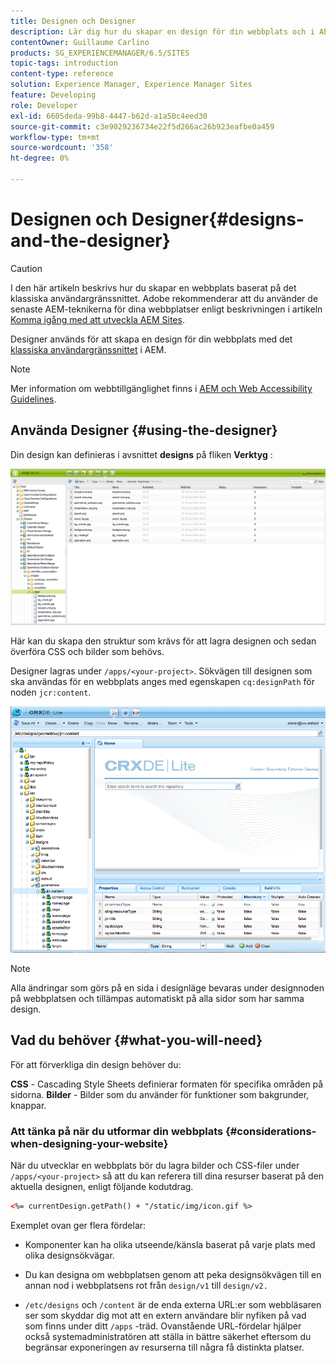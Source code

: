 ```yaml
---
title: Designen och Designer
description: Lär dig hur du skapar en design för din webbplats och i AEM med Designer.
contentOwner: Guillaume Carlino
products: SG_EXPERIENCEMANAGER/6.5/SITES
topic-tags: introduction
content-type: reference
solution: Experience Manager, Experience Manager Sites
feature: Developing
role: Developer
exl-id: 6605deda-99b8-4447-b62d-a1a50c4eed30
source-git-commit: c3e9029236734e22f5d266ac26b923eafbe0a459
workflow-type: tm+mt
source-wordcount: '358'
ht-degree: 0%

---
```


# Designen och Designer{#designs-and-the-designer}

>[!CAUTION]
>
>I den här artikeln beskrivs hur du skapar en webbplats baserat på det klassiska användargränssnittet. Adobe rekommenderar att du använder de senaste AEM-teknikerna för dina webbplatser enligt beskrivningen i artikeln [Komma igång med att utveckla AEM Sites](/help/sites-developing/getting-started.md).

Designer används för att skapa en design för din webbplats med det [klassiska användargränssnittet](/help/sites-classic-ui-authoring/classicui.md) i AEM.

>[!NOTE]
>
>Mer information om webbtillgänglighet finns i [AEM och Web Accessibility Guidelines](/help/managing/web-accessibility.md).

## Använda Designer {#using-the-designer}

Din design kan definieras i avsnittet **designs** på fliken **Verktyg** :

![screen_shot_2012-02-01at30237pm](assets/screen_shot_2012-02-01at30237pm.png)

Här kan du skapa den struktur som krävs för att lagra designen och sedan överföra CSS och bilder som behövs.

Designer lagras under `/apps/<your-project>`. Sökvägen till designen som ska användas för en webbplats anges med egenskapen `cq:designPath` för noden `jcr:content`.

![chlimage_1-74](assets/chlimage_1-74a.png)

>[!NOTE]
>
>Alla ändringar som görs på en sida i designläge bevaras under designnoden på webbplatsen och tillämpas automatiskt på alla sidor som har samma design.

## Vad du behöver {#what-you-will-need}

För att förverkliga din design behöver du:

**CSS** - Cascading Style Sheets definierar formaten för specifika områden på sidorna.
**Bilder** - Bilder som du använder för funktioner som bakgrunder, knappar.

### Att tänka på när du utformar din webbplats {#considerations-when-designing-your-website}

När du utvecklar en webbplats bör du lagra bilder och CSS-filer under `/apps/<your-project>` så att du kan referera till dina resurser baserat på den aktuella designen, enligt följande kodutdrag.

```xml
<%= currentDesign.getPath() + "/static/img/icon.gif %>
```

Exemplet ovan ger flera fördelar:

* Komponenter kan ha olika utseende/känsla baserat på varje plats med olika designsökvägar.
* Du kan designa om webbplatsen genom att peka designsökvägen till en annan nod i webbplatsens rot från `design/v1` till `design/v2.`

* `/etc/designs` och `/content` är de enda externa URL:er som webbläsaren ser som skyddar dig mot att en extern användare blir nyfiken på vad som finns under ditt `/apps` -träd. Ovanstående URL-fördelar hjälper också systemadministratören att ställa in bättre säkerhet eftersom du begränsar exponeringen av resurserna till några få distinkta platser.
